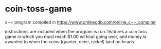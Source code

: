 # coin-toss-game

c++ program compiled in https://www.onlinegdb.com/online_c++_compiler

instructions are included when the program is run. features a coin toss game in which you must reach $1.00 without going over, and money is awarded to when the coins (quarter, dime, nickel) land on heads.
